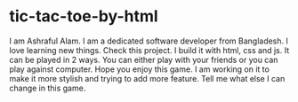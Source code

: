 # tic-tac-toe-by-html 
I am Ashraful Alam. I am a dedicated software developer from Bangladesh. I love learning new things. 
Check this project. I build it with html, css and js. It can be played in 2 ways. You can either play with your friends or you can play against computer. 
Hope you enjoy this game. I am working on it to make it more stylish and trying to add more feature. Tell me what else I can change in this game.
